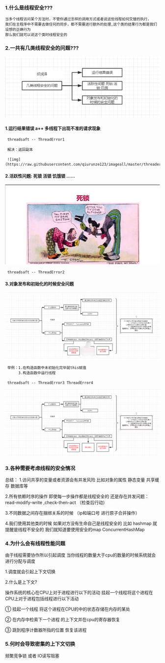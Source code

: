 ### 1.什么是线程安全???

    当多个线程访问某个方法时，不管你通过怎样的调用方式或者说这些线程如何交替的执行，
    我们在主程序中不需要去做任何的同步，都不需要进行额外的处理,这个类的结果行为都是我们设想的正确行为
    那么我们就可以说这个类时线程安全的
    
### 2.一共有几类线程安全的问题???

   ![整体流程](https://raw.githubusercontent.com/qiurunze123/imageall/master/threadsafe001.png)
   
#### 1.运行结果错误 a++ 多线程下出现不准的请求现象
     
     threadsaft -- ThreadError1
     
     解决：返回副本
     
     ![img](https://raw.githubusercontent.com/qiurunze123/imageall/master/threaderror1.png)
     
#### 2.活跃性问题: 死锁 活锁 饥饿锁 ......
     
![img](https://raw.githubusercontent.com/qiurunze123/imageall/master/threaderror2.png)
     
     threadsaft -- ThreadError2
         
#### 3.对象发布和初始化的时候安全问题
  
![img](https://raw.githubusercontent.com/qiurunze123/imageall/master/threadsafe002-1.png)
  
     举例：1.在构造函数中未初始化完毕就this赋值
          3.构造函数中运行线程
          
     threadsaft -- ThreadError3 ThreadError4
   
![整体流程](https://raw.githubusercontent.com/qiurunze123/imageall/master/threadsafe002.png)

### 3.各种需要考虑线程的安全情况 
 
 总结： 1.访问共享的变量或者资源会有并发风险 比如对象的属性 静态变量 共享缓存 数据库等
 
 2.所有依赖时序的操作 即使每一步操作都是线程安全的 还是存在并发问题：read-modify-write ,check-then-act （检查后行动）
 
 3.不同数据之间存在捆绑关系的时候 （ip和端口号 进行原子合并操作）
 
 4.我们使用其他类的时候 如果对方没有生命自己是线程安全的  比如 hashmap 就提醒是线程不安全的 我们就知道要使用安全的map ConcurrentHashMap
   
### 4.为什么会有线程性能问题
   
   由于线程需要协作所以引起调度  当你线程的数量大于cpu的数量的时候系统就会进行分配与调度
   
   1.调度就会引起上下文切换
   
   2.什么是上下文?
   
   操作系统的核心在CPU上对于进程进行以下的活动 挂起一个线程将这个进程在CPU上对于进程包括线程进行以下活动
   
   ① 挂起一个线程 将这个进程在CPU的中的状态存储在内存的某处 
   
   ② 在内存中检索下一个进程 的上下文并在cpu的寄存器恢复
   
   ③ 跳到程序计数器所指的位置 恢复该进程
   
### 5.何时会导致密集的上下文切换
 
 频繁竞争锁 或者 IO读写阻塞 